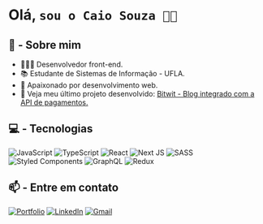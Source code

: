# Olá, ```sou o Caio Souza 👋🏻 ```

## 📝 - Sobre mim
- 👨🏽‍💻 Desenvolvedor front-end.
- 📚 Estudante de Sistemas de Informação - UFLA.
- 💙 Apaixonado por desenvolvimento web.
- 🔧 Veja meu último projeto desenvolvido: [Bitwit - Blog integrado com a API de pagamentos.](https://github.com/souzzs/bitwit)

## 💻 - Tecnologias
![JavaScript](https://img.shields.io/badge/javascript-%23323330.svg?style=for-the-badge&logo=javascript&logoColor=%23F7DF1E)
![TypeScript](https://img.shields.io/badge/typescript-%23007ACC.svg?style=for-the-badge&logo=typescript&logoColor=white)
![React](https://img.shields.io/badge/react-%2320232a.svg?style=for-the-badge&logo=react&logoColor=%2361DAFB)
![Next JS](https://img.shields.io/badge/Next-black?style=for-the-badge&logo=next.js&logoColor=white)
![SASS](https://img.shields.io/badge/SASS-hotpink.svg?style=for-the-badge&logo=SASS&logoColor=white)
![Styled Components](https://img.shields.io/badge/styled--components-DB7093?style=for-the-badge&logo=styled-components&logoColor=white) 
![GraphQL](https://img.shields.io/badge/-GraphQL-E10098?style=for-the-badge&logo=graphql&logoColor=white) 
![Redux](https://img.shields.io/badge/redux-%23593d88.svg?style=for-the-badge&logo=redux&logoColor=white)

## 📫 - Entre em contato
[![Portfolio](https://img.shields.io/badge/Portfolio-%23000000.svg?style=for-the-badge&logo=firefox&logoColor=#FF7139)](https://portfolio-souzzs.vercel.app/)
[![LinkedIn](https://img.shields.io/badge/-LinkedIn-%230077B5?style=for-the-badge&logo=linkedin&logoColor=white)](https://www.linkedin.com/in/souzzs/)
[![Gmail](https://img.shields.io/badge/-Gmail-%23333?style=for-the-badge&logo=gmail&logoColor=white)](mailto:souzsdev@gmail.com)

